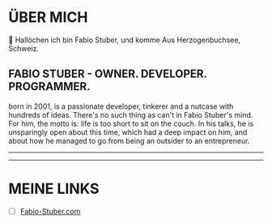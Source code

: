 # ÜBER MICH
👋 Hallöchen ich bin Fabio Stuber, und komme Aus Herzogenbuchsee, Schweiz.

## FABIO STUBER - OWNER. DEVELOPER. PROGRAMMER.
born in 2001, is a passionate developer, tinkerer and a nutcase with hundreds of ideas. There's no such thing as can't in Fabio Stuber's mind. For him, the motto is: life is too short to sit on the couch. In his talks, he is unsparingly open about this time, which had a deep impact on him, and about how he managed to go from being an outsider to an entrepreneur.

---
---

# MEINE LINKS
- [ ] [Fabio-Stuber.com](https://www.Fabio-Stuber.com/)
